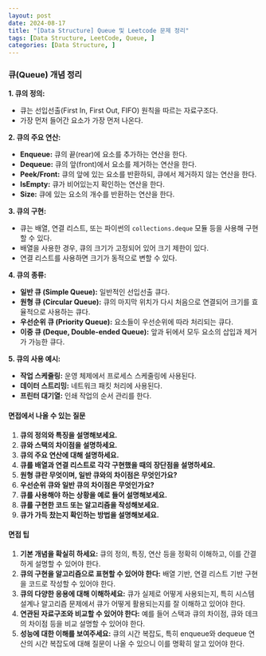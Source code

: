 ```yaml
---
layout: post
date: 2024-08-17
title: "[Data Structure] Queue 및 Leetcode 문제 정리"
tags: [Data Structure, LeetCode, Queue, ]
categories: [Data Structure, ]
---
```



### 큐(Queue) 개념 정리


**1. 큐의 정의:**

- 큐는 선입선출(First In, First Out, FIFO) 원칙을 따르는 자료구조다.
- 가장 먼저 들어간 요소가 가장 먼저 나온다.

**2. 큐의 주요 연산:**

- **Enqueue:** 큐의 끝(rear)에 요소를 추가하는 연산을 한다.
- **Dequeue:** 큐의 앞(front)에서 요소를 제거하는 연산을 한다.
- **Peek/Front:** 큐의 앞에 있는 요소를 반환하되, 큐에서 제거하지 않는 연산을 한다.
- **IsEmpty:** 큐가 비어있는지 확인하는 연산을 한다.
- **Size:** 큐에 있는 요소의 개수를 반환하는 연산을 한다.

**3. 큐의 구현:**

- 큐는 배열, 연결 리스트, 또는 파이썬의 `collections.deque` 모듈 등을 사용해 구현할 수 있다.
- 배열을 사용한 경우, 큐의 크기가 고정되어 있어 크기 제한이 있다.
- 연결 리스트를 사용하면 크기가 동적으로 변할 수 있다.

**4. 큐의 종류:**

- **일반 큐 (Simple Queue):** 일반적인 선입선출 큐다.
- **원형 큐 (Circular Queue):** 큐의 마지막 위치가 다시 처음으로 연결되어 크기를 효율적으로 사용하는 큐다.
- **우선순위 큐 (Priority Queue):** 요소들이 우선순위에 따라 처리되는 큐다.
- **이중 큐 (Deque, Double-ended Queue):** 앞과 뒤에서 모두 요소의 삽입과 제거가 가능한 큐다.

**5. 큐의 사용 예시:**

- **작업 스케줄링:** 운영 체제에서 프로세스 스케줄링에 사용된다.
- **데이터 스트리밍:** 네트워크 패킷 처리에 사용된다.
- **프린터 대기열:** 인쇄 작업의 순서 관리를 한다.

#### 면접에서 나올 수 있는 질문

1. **큐의 정의와 특징을 설명해보세요.**
2. **큐와 스택의 차이점을 설명하세요.**
3. **큐의 주요 연산에 대해 설명하세요.**
4. **큐를 배열과 연결 리스트로 각각 구현했을 때의 장단점을 설명하세요.**
5. **원형 큐란 무엇이며, 일반 큐와의 차이점은 무엇인가요?**
6. **우선순위 큐와 일반 큐의 차이점은 무엇인가요?**
7. **큐를 사용해야 하는 상황을 예로 들어 설명해보세요.**
8. **큐를 구현한 코드 또는 알고리즘을 작성해보세요.**
9. **큐가 가득 찼는지 확인하는 방법을 설명해보세요.**

#### 면접 팁

1. **기본 개념을 확실히 하세요:** 큐의 정의, 특징, 연산 등을 정확히 이해하고, 이를 간결하게 설명할 수 있어야 한다.
2. **큐의 구현을 알고리즘으로 표현할 수 있어야 한다:** 배열 기반, 연결 리스트 기반 구현을 코드로 작성할 수 있어야 한다.
3. **큐의 다양한 응용에 대해 이해하세요:** 큐가 실제로 어떻게 사용되는지, 특히 시스템 설계나 알고리즘 문제에서 큐가 어떻게 활용되는지를 잘 이해하고 있어야 한다.
4. **연관된 자료구조와 비교할 수 있어야 한다:** 예를 들어 스택과 큐의 차이점, 큐와 데크의 차이점 등을 비교 설명할 수 있어야 한다.
5. **성능에 대한 이해를 보여주세요:** 큐의 시간 복잡도, 특히 enqueue와 dequeue 연산의 시간 복잡도에 대해 질문이 나올 수 있으니 이를 명확히 알고 있어야 한다.
